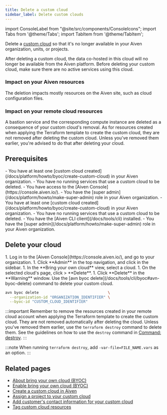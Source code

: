 ```yaml
---
title: Delete a custom cloud
sidebar_label: Delete custom clouds
---
```


import ConsoleLabel from "@site/src/components/ConsoleIcons";
import Tabs from '@theme/Tabs';
import TabItem from '@theme/TabItem';

Delete a [custom cloud](/docs/platform/concepts/byoc) so that it's no longer available in your Aiven organization, units, or projects.

After deleting a custom cloud, the data co-hosted in this cloud will no
longer be available from the Aiven platform. Before deleting your custom
cloud, make sure there are no active services using this cloud.

### Impact on your Aiven resources

The deletion impacts mostly resources on the Aiven site, such as cloud
configuration files.

### Impact on your remote cloud resources

A bastion service and the corresponding compute instance are deleted as a
consequence of your custom cloud's removal. As for resources created
when applying the Terraform template to create the custom cloud, they
are not removed after deleting the custom cloud. Unless you've removed
them earlier, you're advised to do that after deleting your cloud.

## Prerequisites

<Tabs groupId="group1">
<TabItem value="1" label="Aiven Console" default>
-   You have at least one
    [custom cloud created](/docs/platform/howto/byoc/create-custom-cloud) in your Aiven
    organization.
-   You have no running services that use a custom cloud to be deleted.
-   You have access to the [Aiven Console](https://console.aiven.io/).
-   You have the [super admin](/docs/platform/howto/make-super-admin) role in your Aiven
    organization.
</TabItem>
<TabItem value="2" label="Aiven CLI">
-   You have at least one
    [custom cloud created](/docs/platform/howto/byoc/create-custom-cloud) in your Aiven
    organization.
-   You have no running services that use a custom cloud to be deleted.
-   You have the [Aiven CLI client](/docs/tools/cli) installed.
-   You have the [super admin](/docs/platform/howto/make-super-admin) role in your Aiven
    organization.
</TabItem>
</Tabs>

## Delete your cloud

<Tabs groupId="group1">
<TabItem value="1" label="Aiven Console" default>
1.  Log in to the [Aiven Console](https://console.aiven.io/), and go to your organization.
1.  Click **Admin** in the top navigation, and click <ConsoleLabel name="bringyourowncloud"/>
    in the sidebar.
1.  In the **Bring your own cloud** view, select a cloud.
1.  On the selected cloud's page, click <ConsoleLabel name="actions"/> > **Delete**.
1.  Click **Delete** in the **Warning** window.
</TabItem>
<TabItem value="2" label="Aiven CLI">
Use the [avn byoc delete](/docs/tools/cli/byoc#avn-byoc-delete) command to delete your
custom cloud.

```bash
avn byoc delete                               \
  --organization-id "ORGANIZATION_IDENTIFIER" \
  --byoc-id "CUSTOM_CLOUD_IDENTIFIER"
```

</TabItem>
</Tabs>

:::important
Remember to remove the resources created in your remote cloud account when
applying the Terraform template to create the custom cloud. They are not
removed automatically after deleting the cloud. Unless you've removed
them earlier, use the `terraform destroy` command to delete them. See
the guidelines on how to use the `destroy` command in [Command:
destroy](https://developer.hashicorp.com/terraform/cli/commands/destroy).
:::

:::note
When running `terraform destroy`, add `-var-file=FILE_NAME.vars` as an option.
:::

## Related pages

-   [About bring your own cloud (BYOC)](/docs/platform/concepts/byoc)
-   [Enable bring your own cloud (BYOC)](/docs/platform/howto/byoc/enable-byoc)
-   [Create a custom cloud in Aiven](/docs/platform/howto/byoc/create-custom-cloud)
-   [Assign a project to your custom cloud](/docs/platform/howto/byoc/assign-project-custom-cloud)
-   [Add customer's contact information for your custom cloud](/docs/platform/howto/byoc/add-customer-info-custom-cloud)
-   [Tag custom cloud resources](/docs/platform/howto/byoc/tag-custom-cloud-resources)
